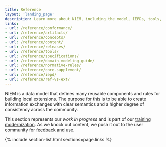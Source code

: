 ```yaml
---
title: Reference
layout: 'landing_page'
description: Learn more about NIEM, including the model, IEPDs, tools, specifications.
links:
- url: /reference/conformance/
- url: /reference/artifacts/
- url: /reference/concepts/
- url: /reference/content/
- url: /reference/releases/
- url: /reference/tools/
- url: /reference/specifications/
- url: /reference/domain-modeling-guide/
- url: /reference/normative-rules/
- url: /reference/core-supplement/
- url: /reference/iepd/
- url: /reference/ref-vs-ext/
---
```


NIEM is a data model that defines many reusable components and rules for building local extensions.  The purpose for this is to be able to create information exchanges with clear semantics and a higher degree of consistency across the community.

This section represents our *work in progress* and is part of our [training modernization](http://niem.github.io/training/). As we knock out content, we push it out to the user community for [feedback](https://github.com/NIEM/NIEM.github.io/issues) and use.

{% include section-list.html sections=page.links %}
